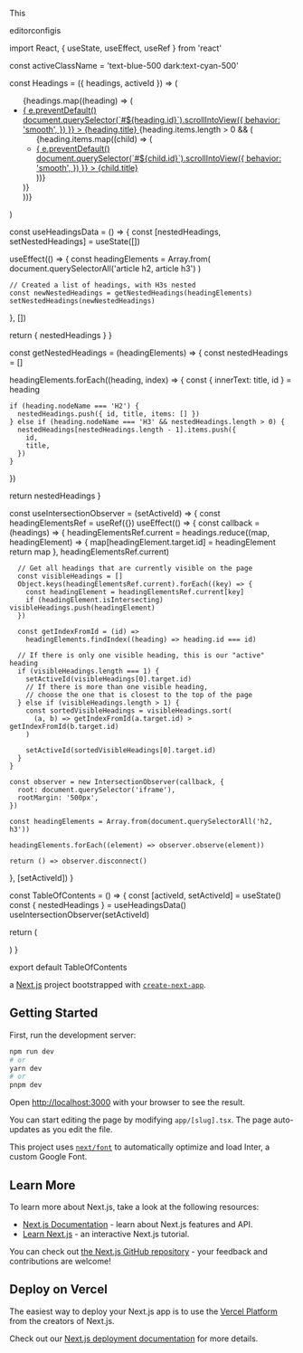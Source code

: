 This

editorconfigis




import React, { useState, useEffect, useRef } from 'react'

const activeClassName = 'text-blue-500 dark:text-cyan-500'

const Headings = ({ headings, activeId }) => (
  <ul className="list-none">
    {headings.map((heading) => (
      <li key={heading.id}>
        <a
          className={`no-underline hover:underline ${
            heading.id === activeId ? activeClassName : ''
          }`}
          href={`#${heading.id}`}
          onClick={(e) => {
            e.preventDefault()
            document.querySelector(`#${heading.id}`).scrollIntoView({
              behavior: 'smooth',
            })
          }}
        >
          {heading.title}
        </a>
        {heading.items.length > 0 && (
          <ul className="list-none">
            {heading.items.map((child) => (
              <li key={child.id}>
                <a
                  className={`no-underline hover:underline ${
                    child.id === activeId ? activeClassName : ''
                  }`}
                  href={`#${child.id}`}
                  onClick={(e) => {
                    e.preventDefault()
                    document.querySelector(`#${child.id}`).scrollIntoView({
                      behavior: 'smooth',
                    })
                  }}
                >
                  {child.title}
                </a>
              </li>
            ))}
          </ul>
        )}
      </li>
    ))}
  </ul>
)

const useHeadingsData = () => {
const [nestedHeadings, setNestedHeadings] = useState([])

useEffect(() => {
const headingElements = Array.from(
document.querySelectorAll('article h2, article h3')
)

    // Created a list of headings, with H3s nested
    const newNestedHeadings = getNestedHeadings(headingElements)
    setNestedHeadings(newNestedHeadings)
}, [])

return { nestedHeadings }
}

const getNestedHeadings = (headingElements) => {
const nestedHeadings = []

headingElements.forEach((heading, index) => {
const { innerText: title, id } = heading

    if (heading.nodeName === 'H2') {
      nestedHeadings.push({ id, title, items: [] })
    } else if (heading.nodeName === 'H3' && nestedHeadings.length > 0) {
      nestedHeadings[nestedHeadings.length - 1].items.push({
        id,
        title,
      })
    }
})

return nestedHeadings
}

const useIntersectionObserver = (setActiveId) => {
const headingElementsRef = useRef({})
useEffect(() => {
const callback = (headings) => {
headingElementsRef.current = headings.reduce((map, headingElement) => {
map[headingElement.target.id] = headingElement
return map
}, headingElementsRef.current)

      // Get all headings that are currently visible on the page
      const visibleHeadings = []
      Object.keys(headingElementsRef.current).forEach((key) => {
        const headingElement = headingElementsRef.current[key]
        if (headingElement.isIntersecting) visibleHeadings.push(headingElement)
      })

      const getIndexFromId = (id) =>
        headingElements.findIndex((heading) => heading.id === id)

      // If there is only one visible heading, this is our "active" heading
      if (visibleHeadings.length === 1) {
        setActiveId(visibleHeadings[0].target.id)
        // If there is more than one visible heading,
        // choose the one that is closest to the top of the page
      } else if (visibleHeadings.length > 1) {
        const sortedVisibleHeadings = visibleHeadings.sort(
          (a, b) => getIndexFromId(a.target.id) > getIndexFromId(b.target.id)
        )

        setActiveId(sortedVisibleHeadings[0].target.id)
      }
    }

    const observer = new IntersectionObserver(callback, {
      root: document.querySelector('iframe'),
      rootMargin: '500px',
    })

    const headingElements = Array.from(document.querySelectorAll('h2, h3'))

    headingElements.forEach((element) => observer.observe(element))

    return () => observer.disconnect()
}, [setActiveId])
}

const TableOfContents = () => {
const [activeId, setActiveId] = useState()
const { nestedHeadings } = useHeadingsData()
useIntersectionObserver(setActiveId)

return (
<nav
className="fixed top-1/4 ml-[768px] mt-8 hidden w-[150px] text-sm lg:flex xl:w-[300px]"
aria-label="Table of contents"
>
<Headings headings={nestedHeadings} activeId={activeId} />
</nav>
)
}

export default TableOfContents


a [Next.js](https://nextjs.org/) project bootstrapped with [`create-next-app`](https://github.com/vercel/next.js/tree/canary/packages/create-next-app).



## Getting Started

First, run the development server:

```bash
npm run dev
# or
yarn dev
# or
pnpm dev
```

Open [http://localhost:3000](http://localhost:3000) with your browser to see the result.

You can start editing the page by modifying `app/[slug].tsx`. The page auto-updates as you edit the file.

This project uses [`next/font`](https://nextjs.org/docs/basic-features/font-optimization) to automatically optimize and load Inter, a custom Google Font.

## Learn More

To learn more about Next.js, take a look at the following resources:

- [Next.js Documentation](https://nextjs.org/docs) - learn about Next.js features and API.
- [Learn Next.js](https://nextjs.org/learn) - an interactive Next.js tutorial.

You can check out [the Next.js GitHub repository](https://github.com/vercel/next.js/) - your feedback and contributions are welcome!

## Deploy on Vercel

The easiest way to deploy your Next.js app is to use the [Vercel Platform](https://vercel.com/new?utm_medium=default-template&filter=next.js&utm_source=create-next-app&utm_campaign=create-next-app-readme) from the creators of Next.js.

Check out our [Next.js deployment documentation](https://nextjs.org/docs/deployment) for more details.
